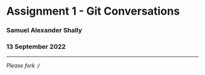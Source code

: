 # Assignment 1 - Git Conversations

### Samuel Alexander Shally
### 13 September 2022

---


*Please fork :/*


